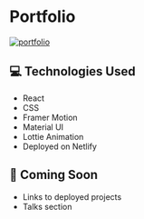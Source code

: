 # Portfolio

[![portfolio](https://img.shields.io/badge/my_portfolio-000?style=for-the-badge&logo=ko-fi&logoColor=white)](https://main--angelachoi.netlify.app/)

## 💻 Technologies Used
- React
- CSS 
- Framer Motion
- Material UI
- Lottie Animation
- Deployed on Netlify

## 🚀 Coming Soon
- Links to deployed projects
- Talks section
